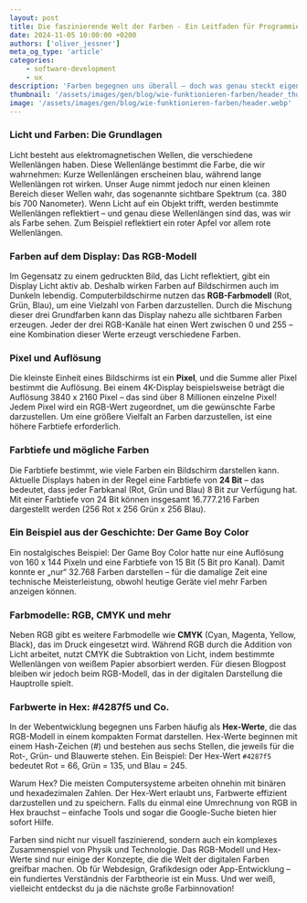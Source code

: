 ```yaml
---
layout: post
title: Die faszinierende Welt der Farben - Ein Leitfaden für Programmierer und Designer
date: 2024-11-05 10:00:00 +0200
authors: ['oliver_jessner']
meta_og_type: 'article'
categories:
    - software-development
    - ux
description: 'Farben begegnen uns überall – doch was genau steckt eigentlich dahinter? Dieser Blogpost beleuchtet die grundlegende Funktionsweise von Farben und geht dabei auf Themen wie Wellenlängen, das RGB-Farbmodell und die Geheimnisse hinter Hex-Werten ein.'
thumbnail: '/assets/images/gen/blog/wie-funktionieren-farben/header_thumbnail.webp'
image: '/assets/images/gen/blog/wie-funktionieren-farben/header.webp'
---
```


### Licht und Farben: Die Grundlagen

Licht besteht aus elektromagnetischen Wellen, die verschiedene Wellenlängen haben. Diese Wellenlänge bestimmt die Farbe, die wir wahrnehmen: Kurze Wellenlängen erscheinen blau, während lange Wellenlängen rot wirken. Unser Auge nimmt jedoch nur einen kleinen Bereich dieser Wellen wahr, das sogenannte sichtbare Spektrum (ca. 380 bis 700 Nanometer). Wenn Licht auf ein Objekt trifft, werden bestimmte Wellenlängen reflektiert – und genau diese Wellenlängen sind das, was wir als Farbe sehen. Zum Beispiel reflektiert ein roter Apfel vor allem rote Wellenlängen.

### Farben auf dem Display: Das RGB-Modell

Im Gegensatz zu einem gedruckten Bild, das Licht reflektiert, gibt ein Display Licht aktiv ab. Deshalb wirken Farben auf Bildschirmen auch im Dunkeln lebendig. Computerbildschirme nutzen das **RGB-Farbmodell** (Rot, Grün, Blau), um eine Vielzahl von Farben darzustellen. Durch die Mischung dieser drei Grundfarben kann das Display nahezu alle sichtbaren Farben erzeugen. Jeder der drei RGB-Kanäle hat einen Wert zwischen 0 und 255 – eine Kombination dieser Werte erzeugt verschiedene Farben.

### Pixel und Auflösung

Die kleinste Einheit eines Bildschirms ist ein **Pixel**, und die Summe aller Pixel bestimmt die Auflösung. Bei einem 4K-Display beispielsweise beträgt die Auflösung 3840 x 2160 Pixel – das sind über 8 Millionen einzelne Pixel! Jedem Pixel wird ein RGB-Wert zugeordnet, um die gewünschte Farbe darzustellen. Um eine größere Vielfalt an Farben darzustellen, ist eine höhere Farbtiefe erforderlich.

### Farbtiefe und mögliche Farben

Die Farbtiefe bestimmt, wie viele Farben ein Bildschirm darstellen kann. Aktuelle Displays haben in der Regel eine Farbtiefe von **24 Bit** – das bedeutet, dass jeder Farbkanal (Rot, Grün und Blau) 8 Bit zur Verfügung hat. Mit einer Farbtiefe von 24 Bit können insgesamt 16.777.216 Farben dargestellt werden (256 Rot x 256 Grün x 256 Blau).

### Ein Beispiel aus der Geschichte: Der Game Boy Color

Ein nostalgisches Beispiel: Der Game Boy Color hatte nur eine Auflösung von 160 x 144 Pixeln und eine Farbtiefe von 15 Bit (5 Bit pro Kanal). Damit konnte er „nur“ 32.768 Farben darstellen – für die damalige Zeit eine technische Meisterleistung, obwohl heutige Geräte viel mehr Farben anzeigen können.

### Farbmodelle: RGB, CMYK und mehr

Neben RGB gibt es weitere Farbmodelle wie **CMYK** (Cyan, Magenta, Yellow, Black), das im Druck eingesetzt wird. Während RGB durch die Addition von Licht arbeitet, nutzt CMYK die Subtraktion von Licht, indem bestimmte Wellenlängen von weißem Papier absorbiert werden. Für diesen Blogpost bleiben wir jedoch beim RGB-Modell, das in der digitalen Darstellung die Hauptrolle spielt.

### Farbwerte in Hex: #4287f5 und Co.

In der Webentwicklung begegnen uns Farben häufig als **Hex-Werte**, die das RGB-Modell in einem kompakten Format darstellen. Hex-Werte beginnen mit einem Hash-Zeichen (#) und bestehen aus sechs Stellen, die jeweils für die Rot-, Grün- und Blauwerte stehen. Ein Beispiel: Der Hex-Wert `#4287f5` bedeutet Rot = 66, Grün = 135, und Blau = 245.

Warum Hex? Die meisten Computersysteme arbeiten ohnehin mit binären und hexadezimalen Zahlen. Der Hex-Wert erlaubt uns, Farbwerte effizient darzustellen und zu speichern. Falls du einmal eine Umrechnung von RGB in Hex brauchst – einfache Tools und sogar die Google-Suche bieten hier sofort Hilfe.

Farben sind nicht nur visuell faszinierend, sondern auch ein komplexes Zusammenspiel von Physik und Technologie. Das RGB-Modell und Hex-Werte sind nur einige der Konzepte, die die Welt der digitalen Farben greifbar machen. Ob für Webdesign, Grafikdesign oder App-Entwicklung – ein fundiertes Verständnis der Farbtheorie ist ein Muss. Und wer weiß, vielleicht entdeckst du ja die nächste große Farbinnovation!
